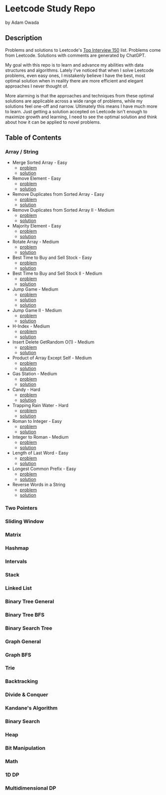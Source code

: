 # Leetcode Study Repo

by Adam Owada

## Description

Problems and solutions to Leetcode's [Top Interview 150](https://leetcode.com/studyplan/top-interview-150/) list. Problems come from Leetcode. Solutions with comments are generated by ChatGPT.

My goal with this repo is to learn and advance my abilities with data structures and algorithms. Lately I've noticed that when I solve Leetcode problems, even easy ones, I mistakenly believe I have the best, most optimal solution when in reality there are more efficient and elegant approaches I never thought of.

More alarming is that the approaches and techniques from these optimal solutions are applicable across a wide range of problems, while my solutions feel one-off and narrow. Ultimately this means I have much more to learn. Just getting a solution accepted on Leetcode isn't enough to maximize growth and learning, I need to see the optimal solution and think about how it can be applied to novel problems.

## Table of Contents

### Array / String

- Merge Sorted Array - Easy
  - [problem](array-string/merge-sorted-array/problem.md)
  - [solution](array-string/merge-sorted-array/solution.md)
- Remove Element - Easy
  - [problem](array-string/remove-element/problem.md)
  - [solution](array-string/remove-element/solution.md)
- Remove Duplicates from Sorted Array - Easy
  - [problem](array-string/remove-duplicates-from-sorted-array/problem.md)
  - [solution](array-string/remove-duplicates-from-sorted-array/solution.md)
- Remove Duplicates from Sorted Array II - Medium
  - [problem](array-string/remove-duplicates-from-sorted-array-ii/problem.md)
  - [solution](array-string/remove-duplicates-from-sorted-array-ii/solution.md)
- Majority Element - Easy
  - [problem](array-string/majority-element/problem.md)
  - [solution](array-string/majority-element/solution.md)
- Rotate Array - Medium
  - [problem](array-string/rotate-array/problem.md)
  - [solution](array-string/rotate-array/solution.md)
- Best Time to Buy and Sell Stock - Easy
  - [problem](array-string/best-time-to-buy-and-sell-stock/problem.md)
  - [solution](array-string/best-time-to-buy-and-sell-stock/solution.md)
- Best Time to Buy and Sell Stock II - Medium
  - [problem](array-string/best-time-to-buy-and-sell-stock-ii/problem.md)
  - [solution](array-string/best-time-to-buy-and-sell-stock-ii/solution.md)
- Jump Game - Medium
  - [problem](array-string/jump-game/problem.md)
  - [solution](array-string/jump-game/solution.md)
  - [solution](array-string/best-time-to-buy-and-sell-stock-ii/solution.md)
- Jump Game II - Medium
  - [problem](array-string/jump-game-ii/problem.md)
  - [solution](array-string/jump-game-ii/solution.md)
- H-Index - Medium
  - [problem](array-string/h-index/problem.md)
  - [solution](array-string/h-index/solution.md)
- Insert Delete GetRandom O(1) - Medium
  - [problem](array-string/insert-delete-getrandom-o1/problem.md)
  - [solution](array-string/insert-delete-getrandom-o1/solution.md)
- Product of Array Except Self - Medium
  - [problem](array-string/product-of-array-except-self/problem.md)
  - [solution](array-string/product-of-array-except-self/solution.md)
- Gas Station - Medium
  - [problem](array-string/gas-station/problem.md)
  - [solution](array-string/gas-station/solution.md)
- Candy - Hard
  - [problem](array-string/candy/problem.md)
  - [solution](array-string/candy/solution.md)
- Trapping Rain Water - Hard
  - [problem](array-string/trapping-rain-water/problem.md)
  - [solution](array-string/trapping-rain-water/solution.md)
- Roman to Integer - Easy
  - [problem](array-string/roman-to-integer/problem.md)
  - [solution](array-string/roman-to-integer/solution.md)
- Integer to Roman - Medium
  - [problem](array-string/integer-to-roman/problem.md)
  - [solution](array-string/integer-to-roman/solution.md)
- Length of Last Word - Easy
  - [problem](array-string/length-of-last-word/problem.md)
  - [solution](array-string/length-of-last-word/solution.md)
- Longest Common Prefix - Easy
  - [problem](array-string/longest-common-prefix/problem.md)
  - [solution](array-string/longest-common-prefix/solution.md)
- Reverse Words in a String
  - [problem](array-string/longest-common-prefix/problem.md)
  - [solution](array-string/longest-common-prefix/solution.md)

### Two Pointers

### Sliding Window

### Matrix

### Hashmap

### Intervals

### Stack

### Linked List

### Binary Tree General

### Binary Tree BFS

### Binary Search Tree

### Graph General

### Graph BFS

### Trie

### Backtracking

### Divide & Conquer

### Kandane's Algorithm

### Binary Search

### Heap

### Bit Manipulation

### Math

### 1D DP

### Multidimensional DP
